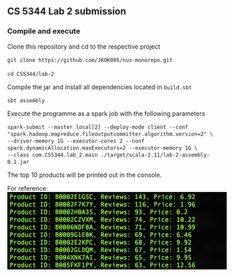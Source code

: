 ## CS 5344 Lab 2 submission

### Compile and execute
Clone this repository and cd to the respective project
```sbtshell
git clone https://github.com/JKOK005/nus-monorepo.git

cd CS5344/lab-2
```

Compile the jar and install all dependencies located in `build.sbt`

```sbtshell
sbt assembly
```

Execute the programme as a spark job with the following parameters
```sbtshell
spark-submit --master local[2] --deploy-mode client --conf "spark.hadoop.mapreduce.fileoutputcommitter.algorithm.version=2" \
--driver-memory 1G --executor-cores 2 --conf spark.dynamicAllocation.maxExecutors=2 --executor-memory 1G \
--class com.CS5344.lab_2.main ./target/scala-2.11/lab-2-assembly-0.1.jar
```

The top 10 products will be printed out in the console. 

For reference: 
![](pictures/result.png)